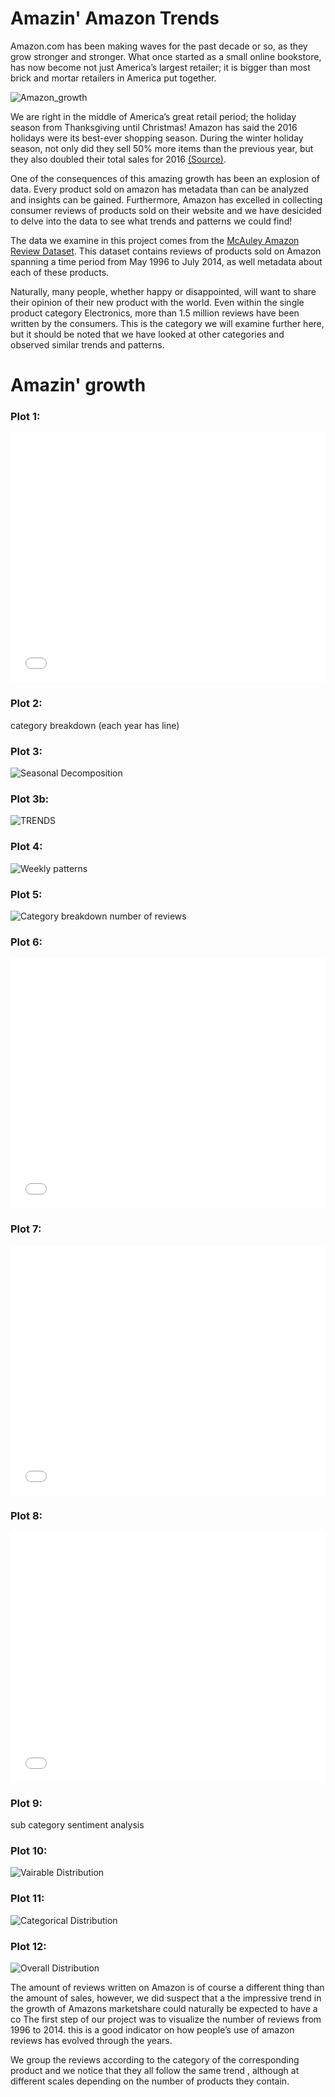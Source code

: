 # Amazin' Amazon Trends

Amazon.com has been making waves for the past decade or so, as they grow stronger and stronger. What once started as a small online bookstore, has now become not just America’s largest retailer; it is bigger than most brick and mortar retailers in America put together.

![Amazon_growth](/ada2017/images/amazon_growth.PNG)


We are right in the middle of America’s great retail period; the holiday season from Thanksgiving until Christmas!  Amazon has said the 2016 holidays were its best-ever shopping season. During the winter holiday season, not only did they sell 50% more items than the previous year, but they also doubled their total sales for 2016 [(Source)](http://fortune.com/2017/01/04/amazon-marketplace-sales/).

One of the consequences of this amazing growth has been an explosion of data. Every product sold on amazon has metadata than can be analyzed and insights can be gained. Furthermore, Amazon has excelled in collecting consumer reviews of products sold on their website and we have desicided to delve into the data to see what trends and patterns we could find!

The data we examine in this project comes from the [McAuley Amazon Review Dataset](http://jmcauley.ucsd.edu/data/amazon/). This dataset contains reviews of products sold on Amazon spanning a time period from May 1996 to July 2014, as well metadata about each of these products. 

Naturally, many people, whether happy or disappointed, will want to share their opinion of their new product with the world. Even within  the single product category Electronics, more than 1.5 million reviews have been written by the consumers. This is the category we will examine further here, but it should be noted that we have looked at other categories and observed similar trends and patterns.


# Amazin' growth


### Plot 1:
<iframe width="100%" height="400" src="/ada2017/images/1_number.html" frameborder="0"></iframe>

### Plot 2:
category breakdown (each year has line)

### Plot 3:
![Seasonal Decomposition](/ada2017/images/3_seasonal_decomposition.png)

### Plot 3b:
![TRENDS](/ada2017/images/4_trend.png)

### Plot 4:
![Weekly patterns](/ada2017/images/4_zoom_weekly_pattern.png)

### Plot 5:
![Category breakdown number of reviews](/ada2017/images/Categories_number_reviews.png)

### Plot 6:
<iframe width="100%" height="400" src="/ada2017/images/6_Length_reviews.html" frameborder="0"></iframe>

### Plot 7:
<iframe width="100%" height="400" src="/ada2017/images/7_sentiment_evolution.html" frameborder="0"></iframe>

### Plot 8:
<iframe width="100%" height="400" src="/ada2017/images/8_Overall_evolution.html" frameborder="0"></iframe>

### Plot 9:
sub category sentiment analysis

### Plot 10:
![Vairable Distribution](/ada2017/images/distribution_Variables.png)

### Plot 11:
![Categorical Distribution](/ada2017/images/distribution_across_categories.png)

### Plot 12:
![Overall Distribution](/ada2017/images/distribution_overall.png)










The amount of reviews written on Amazon is of course a different thing than the amount of sales, however, we did suspect that a the impressive trend in the growth of Amazons marketshare could naturally be expected to have a co 
The first step of our project was to visualize the number of reviews from 1996 to 2014. 
this is a good indicator on how people’s use of  amazon reviews has evolved through the years.

We group the reviews according to the category of the corresponding product and we notice that they all follow the same trend , although at different scales depending on the number of products they contain.


